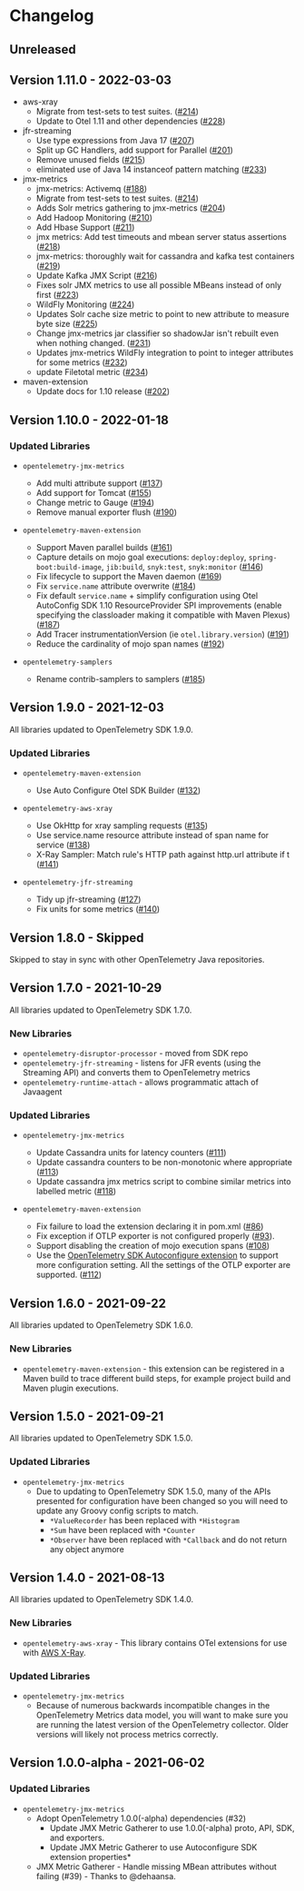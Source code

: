 # Changelog

## Unreleased

## Version 1.11.0 - 2022-03-03

* aws-xray
  * Migrate from test-sets to test suites.
    ([#214](https://github.com/open-telemetry/opentelemetry-java-contrib/pull/214))
  * Update to Otel 1.11 and other dependencies
    ([#228](https://github.com/open-telemetry/opentelemetry-java-contrib/pull/228))
* jfr-streaming
  * Use type expressions from Java 17
    ([#207](https://github.com/open-telemetry/opentelemetry-java-contrib/pull/207))
  * Split up GC Handlers, add support for Parallel
    ([#201](https://github.com/open-telemetry/opentelemetry-java-contrib/pull/201))
  * Remove unused fields
    ([#215](https://github.com/open-telemetry/opentelemetry-java-contrib/pull/215))
  * eliminated use of Java 14 instanceof pattern matching
    ([#233](https://github.com/open-telemetry/opentelemetry-java-contrib/pull/233))
* jmx-metrics
  * jmx-metrics: Activemq
    ([#188](https://github.com/open-telemetry/opentelemetry-java-contrib/pull/188))
  * Migrate from test-sets to test suites.
    ([#214](https://github.com/open-telemetry/opentelemetry-java-contrib/pull/214))
  * Adds Solr metrics gathering to jmx-metrics
    ([#204](https://github.com/open-telemetry/opentelemetry-java-contrib/pull/204))
  * Add Hadoop Monitoring
    ([#210](https://github.com/open-telemetry/opentelemetry-java-contrib/pull/210))
  * Add Hbase Support
    ([#211](https://github.com/open-telemetry/opentelemetry-java-contrib/pull/211))
  * jmx metrics: Add test timeouts and mbean server status assertions
    ([#218](https://github.com/open-telemetry/opentelemetry-java-contrib/pull/218))
  * jmx-metrics: thoroughly wait for cassandra and kafka test containers
    ([#219](https://github.com/open-telemetry/opentelemetry-java-contrib/pull/219))
  *  Update Kafka JMX Script
    ([#216](https://github.com/open-telemetry/opentelemetry-java-contrib/pull/216))
  * Fixes solr JMX metrics to use all possible MBeans instead of only first
    ([#223](https://github.com/open-telemetry/opentelemetry-java-contrib/pull/223))
  * WildFly Monitoring
    ([#224](https://github.com/open-telemetry/opentelemetry-java-contrib/pull/224))
  * Updates Solr cache size metric to point to new attribute to measure byte size
    ([#225](https://github.com/open-telemetry/opentelemetry-java-contrib/pull/225))
  * Change jmx-metrics jar classifier so shadowJar isn't rebuilt even when nothing changed.
    ([#231](https://github.com/open-telemetry/opentelemetry-java-contrib/pull/231))
  * Updates jmx-metrics WildFly integration to point to integer attributes for some metrics
    ([#232](https://github.com/open-telemetry/opentelemetry-java-contrib/pull/232))
  * update Filetotal metric
    ([#234](https://github.com/open-telemetry/opentelemetry-java-contrib/pull/234))
* maven-extension
  * Update docs for 1.10 release
    ([#202](https://github.com/open-telemetry/opentelemetry-java-contrib/pull/202))

## Version 1.10.0 - 2022-01-18

### Updated Libraries

* `opentelemetry-jmx-metrics`
  * Add multi attribute support
    ([#137](https://github.com/open-telemetry/opentelemetry-java-contrib/pull/137))
  * Add support for Tomcat
    ([#155](https://github.com/open-telemetry/opentelemetry-java-contrib/pull/155))
  * Change metric to Gauge
    ([#194](https://github.com/open-telemetry/opentelemetry-java-contrib/pull/194))
  * Remove manual exporter flush
    ([#190](https://github.com/open-telemetry/opentelemetry-java-contrib/pull/190))

* `opentelemetry-maven-extension`
  * Support Maven parallel builds
    ([#161](https://github.com/open-telemetry/opentelemetry-java-contrib/pull/161))
  * Capture details on mojo goal executions: `deploy:deploy`, `spring-boot:build-image`, `jib:build`, `snyk:test`, `snyk:monitor`
    ([#146](https://github.com/open-telemetry/opentelemetry-java-contrib/pull/146))
  * Fix lifecycle to support the Maven daemon
    ([#169](https://github.com/open-telemetry/opentelemetry-java-contrib/pull/169))
  * Fix `service.name` attribute overwrite
    ([#184](https://github.com/open-telemetry/opentelemetry-java-contrib/pull/184))
  * Fix default `service.name` + simplify configuration using Otel AutoConfig SDK 1.10 ResourceProvider SPI improvements (enable specifying the classloader making it compatible with Maven Plexus)
    ([#187](https://github.com/open-telemetry/opentelemetry-java-contrib/pull/187))
  * Add Tracer instrumentationVersion (ie `otel.library.version`)
    ([#191](https://github.com/open-telemetry/opentelemetry-java-contrib/pull/191))
  * Reduce the cardinality of mojo span names
    ([#192](https://github.com/open-telemetry/opentelemetry-java-contrib/pull/192))

* `opentelemetry-samplers`
  * Rename contrib-samplers to samplers
    ([#185](https://github.com/open-telemetry/opentelemetry-java-contrib/pull/185))

## Version 1.9.0 - 2021-12-03

All libraries updated to OpenTelemetry SDK 1.9.0.

### Updated Libraries

* `opentelemetry-maven-extension`
  * Use Auto Configure Otel SDK Builder
    ([#132](https://github.com/open-telemetry/opentelemetry-java-contrib/pull/132))

* `opentelemetry-aws-xray`
  * Use OkHttp for xray sampling requests
    ([#135](https://github.com/open-telemetry/opentelemetry-java-contrib/pull/135))
  * Use service.name resource attribute instead of span name for service
    ([#138](https://github.com/open-telemetry/opentelemetry-java-contrib/pull/138))
  * X-Ray Sampler: Match rule's HTTP path against http.url attribute if t
    ([#141](https://github.com/open-telemetry/opentelemetry-java-contrib/pull/141))

* `opentelemetry-jfr-streaming`
  * Tidy up jfr-streaming
    ([#127](https://github.com/open-telemetry/opentelemetry-java-contrib/pull/127))
  * Fix units for some metrics
    ([#140](https://github.com/open-telemetry/opentelemetry-java-contrib/pull/140))

## Version 1.8.0 - Skipped

Skipped to stay in sync with other OpenTelemetry Java repositories.

## Version 1.7.0 - 2021-10-29

All libraries updated to OpenTelemetry SDK 1.7.0.

### New Libraries

* `opentelemetry-disruptor-processor` - moved from SDK repo
* `opentelemetry-jfr-streaming` - listens for JFR events (using the Streaming API) and converts them to OpenTelemetry metrics
* `opentelemetry-runtime-attach` - allows programmatic attach of Javaagent

### Updated Libraries

* `opentelemetry-jmx-metrics`
  * Update Cassandra units for latency counters
    ([#111](https://github.com/open-telemetry/opentelemetry-java-contrib/pull/111))
  * Update cassandra counters to be non-monotonic where appropriate
    ([#113](https://github.com/open-telemetry/opentelemetry-java-contrib/pull/113))
  * Update cassandra jmx metrics script to combine similar metrics into labelled metric
    ([#118](https://github.com/open-telemetry/opentelemetry-java-contrib/pull/118))

* `opentelemetry-maven-extension`
  * Fix failure to load the extension declaring it in pom.xml
    ([#86](https://github.com/open-telemetry/opentelemetry-java-contrib/issues/86))
  * Fix exception if OTLP exporter is not configured properly
    ([#93](https://github.com/open-telemetry/opentelemetry-java-contrib/issues/93)).
  * Support disabling the creation of mojo execution spans
    ([#108](https://github.com/open-telemetry/opentelemetry-java-contrib/pull/108))
  * Use the [OpenTelemetry SDK Autoconfigure extension](https://github.com/open-telemetry/opentelemetry-java/tree/main/sdk-extensions/autoconfigure) to support more configuration setting. All the settings of the OTLP exporter are supported.
    ([#112](https://github.com/open-telemetry/opentelemetry-java-contrib/pull/112))

## Version 1.6.0 - 2021-09-22

All libraries updated to OpenTelemetry SDK 1.6.0.

### New Libraries

* `opentelemetry-maven-extension` - this extension can be registered in a Maven build to trace different build steps, for example project build and Maven plugin executions.

## Version 1.5.0 - 2021-09-21

All libraries updated to OpenTelemetry SDK 1.5.0.

### Updated Libraries

* `opentelemetry-jmx-metrics`
  * Due to updating to OpenTelemetry SDK 1.5.0, many of the APIs presented for configuration have been changed so you will need to update any Groovy config scripts to match.
    * `*ValueRecorder` has been replaced with `*Histogram`
    * `*Sum` have been replaced with `*Counter`
    * `*Observer` have been replaced with `*Callback` and do not return any object anymore

## Version 1.4.0 - 2021-08-13

All libraries updated to OpenTelemetry SDK 1.4.0.

### New Libraries

* `opentelemetry-aws-xray` - This library contains OTel extensions for use with [AWS X-Ray](https://docs.aws.amazon.com/xray/index.html).

### Updated Libraries

* `opentelemetry-jmx-metrics`
  * Because of numerous backwards incompatible changes in the OpenTelemetry Metrics data model, you will want to make sure you are running the latest version of the OpenTelemetry collector. Older versions will likely not process metrics correctly.

## Version 1.0.0-alpha - 2021-06-02

### Updated Libraries

* `opentelemetry-jmx-metrics`
  * Adopt OpenTelemetry 1.0.0(-alpha) dependencies (#32)
    * Update JMX Metric Gatherer to use 1.0.0(-alpha) proto, API, SDK, and exporters.
    * Update JMX Metric Gatherer to use Autoconfigure SDK extension properties*
  * JMX Metric Gatherer - Handle missing MBean attributes without failing (#39) - Thanks to @dehaansa.
